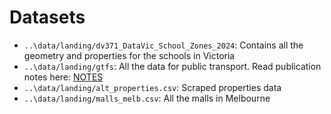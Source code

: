 # Datasets
- `..\data/landing/dv371_DataVic_School_Zones_2024`: Contains all the geometry and properties for the schools in Victoria
- `..\data/landing/gtfs`: All the data for public transport. Read publication notes here: [NOTES](https://discover.data.vic.gov.au/dataset/timetable-and-geographic-information-gtfs)
- `..\data/landing/alt_properties.csv`: Scraped properties data
- `..\data/landing/malls_melb.csv`: All the malls in Melbourne
